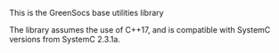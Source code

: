 
This is the GreenSocs base utilities library


The library assumes the use of C++17, and is compatible with SystemC versions from SystemC 2.3.1a.

